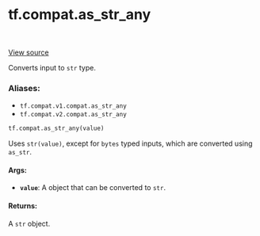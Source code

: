<div itemscope itemtype="http://developers.google.com/ReferenceObject">
<meta itemprop="name" content="tf.compat.as_str_any" />
<meta itemprop="path" content="Stable" />
</div>

# tf.compat.as_str_any

<!-- Insert buttons -->

<table class="tfo-notebook-buttons tfo-api" align="left">
</table>

<a target="_blank" href="/code/stable/tensorflow/python/util/compat.py">View source</a>



<!-- Start diff -->
Converts input to `str` type.

### Aliases:

* `tf.compat.v1.compat.as_str_any`
* `tf.compat.v2.compat.as_str_any`


``` python
tf.compat.as_str_any(value)
```



<!-- Placeholder for "Used in" -->

   Uses `str(value)`, except for `bytes` typed inputs, which are converted
   using `as_str`.

#### Args:


* <b>`value`</b>: A object that can be converted to `str`.


#### Returns:

A `str` object.

